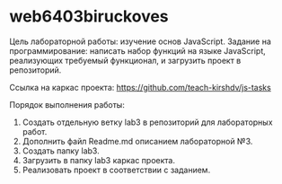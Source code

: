 # web6403biruckoves
Цель лабораторной работы: изучение основ JavaScript.
Задание на программирование: написать набор функций на языке JavaScript, реализующих требуемый функционал, и загрузить проект в репозиторий.

Ссылка на каркас проекта: https://github.com/teach-kirshdv/js-tasks

Порядок выполнения работы:
1.	Создать отдельную ветку lab3 в репозиторий для лабораторных работ.
2.	Дополнить файл Readme.md описанием лабораторной №3.
3.	Создать папку lab3.
4.	Загрузить в папку lab3 каркас проекта.
5.	Реализовать проект в соответствии с заданием.
